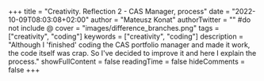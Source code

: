 +++
title = "Creativity. Reflection 2 - CAS Manager, process"
date = "2022-10-09T08:03:08+02:00"
author = "Mateusz Konat"
authorTwitter = "" #do not include @
cover = "images/difference_branches.png"
tags = ["creativity", "coding"]
keywords = ["creativity", "coding"]
description = "Although I 'finished' coding the CAS portfolio manager and made it work, the code itself was crap. So I've decided to improve it and here I explain the process."
showFullContent = false
readingTime = false
hideComments = false
+++
